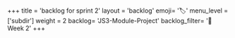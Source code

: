 +++
title = 'backlog for sprint 2'
layout = 'backlog'
emoji= '🏷️'
menu_level = ['subdir']
weight = 2
backlog= 'JS3-Module-Project'
backlog_filter= '📅 Week 2'
+++

